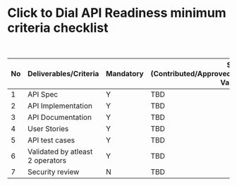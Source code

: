 # Click to Dial API Readiness minimum criteria checklist

<br>

| No | Deliverables/Criteria            | Mandatory | Status (Contributed/Approved/Pending/Validated/Partly-Validated)|
|----|----------------------------------|-----------|----------------------------                         
|  1 |API Spec                          |   Y       | TBD                |
|  2 |API Implementation                |   Y       |TBD                 |
|  3 |API Documentation                 |   Y       | TBD                |
|  4 |User Stories                      |   Y       | TBD               |
|  5 |API test cases                    |   Y       | TBD            |
|  6 |Validated by atleast 2 operators  |   Y       | TBD  |                                             
|  7 |Security review                   |   N       |           TBD                  |
